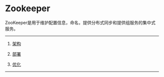 # Zookeeper

ZooKeeper是用于维护配置信息，命名，提供分布式同步和提供组服务的集中式服务。

***

1. [架构](architecture.md)

2. [部署](deploy.md)

3. [优化](optimization.md)

***

